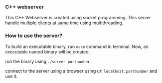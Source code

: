 ### C++ webserver

This C++ Webserver is created using socket programming. This server handle multiple clients at same time using multithreading.


### How to use the server?
To build an executable binary, run `make` command in terminal. Now, an executable named binary will be created.

run the binary using `./server portnumber` 

connect to the server using a browser using url `localhost:portnumber` and use it.
